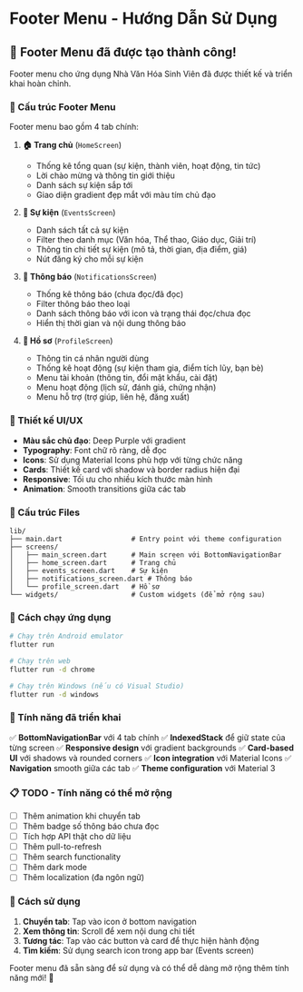 # Footer Menu - Hướng Dẫn Sử Dụng

## 🎉 Footer Menu đã được tạo thành công!

Footer menu cho ứng dụng Nhà Văn Hóa Sinh Viên đã được thiết kế và triển khai hoàn chỉnh.

### 📱 Cấu trúc Footer Menu

Footer menu bao gồm 4 tab chính:

1. **🏠 Trang chủ** (`HomeScreen`)
   - Thống kê tổng quan (sự kiện, thành viên, hoạt động, tin tức)
   - Lời chào mừng và thông tin giới thiệu
   - Danh sách sự kiện sắp tới
   - Giao diện gradient đẹp mắt với màu tím chủ đạo

2. **🎪 Sự kiện** (`EventsScreen`)
   - Danh sách tất cả sự kiện
   - Filter theo danh mục (Văn hóa, Thể thao, Giáo dục, Giải trí)
   - Thông tin chi tiết sự kiện (mô tả, thời gian, địa điểm, giá)
   - Nút đăng ký cho mỗi sự kiện

3. **🔔 Thông báo** (`NotificationsScreen`)
   - Thống kê thông báo (chưa đọc/đã đọc)
   - Filter thông báo theo loại
   - Danh sách thông báo với icon và trạng thái đọc/chưa đọc
   - Hiển thị thời gian và nội dung thông báo

4. **👤 Hồ sơ** (`ProfileScreen`)
   - Thông tin cá nhân người dùng
   - Thống kê hoạt động (sự kiện tham gia, điểm tích lũy, bạn bè)
   - Menu tài khoản (thông tin, đổi mật khẩu, cài đặt)
   - Menu hoạt động (lịch sử, đánh giá, chứng nhận)
   - Menu hỗ trợ (trợ giúp, liên hệ, đăng xuất)

### 🎨 Thiết kế UI/UX

- **Màu sắc chủ đạo**: Deep Purple với gradient
- **Typography**: Font chữ rõ ràng, dễ đọc
- **Icons**: Sử dụng Material Icons phù hợp với từng chức năng
- **Cards**: Thiết kế card với shadow và border radius hiện đại
- **Responsive**: Tối ưu cho nhiều kích thước màn hình
- **Animation**: Smooth transitions giữa các tab

### 📂 Cấu trúc Files

```
lib/
├── main.dart                 # Entry point với theme configuration
├── screens/
│   ├── main_screen.dart      # Main screen với BottomNavigationBar
│   ├── home_screen.dart      # Trang chủ
│   ├── events_screen.dart    # Sự kiện
│   ├── notifications_screen.dart # Thông báo
│   └── profile_screen.dart   # Hồ sơ
└── widgets/                  # Custom widgets (để mở rộng sau)
```

### 🚀 Cách chạy ứng dụng

```bash
# Chạy trên Android emulator
flutter run

# Chạy trên web
flutter run -d chrome

# Chạy trên Windows (nếu có Visual Studio)
flutter run -d windows
```

### 🔧 Tính năng đã triển khai

✅ **BottomNavigationBar** với 4 tab chính
✅ **IndexedStack** để giữ state của từng screen
✅ **Responsive design** với gradient backgrounds
✅ **Card-based UI** với shadows và rounded corners
✅ **Icon integration** với Material Icons
✅ **Navigation** smooth giữa các tab
✅ **Theme configuration** với Material 3

### 📋 TODO - Tính năng có thể mở rộng

- [ ] Thêm animation khi chuyển tab
- [ ] Thêm badge số thông báo chưa đọc
- [ ] Tích hợp API thật cho dữ liệu
- [ ] Thêm pull-to-refresh
- [ ] Thêm search functionality
- [ ] Thêm dark mode
- [ ] Thêm localization (đa ngôn ngữ)

### 🎯 Cách sử dụng

1. **Chuyển tab**: Tap vào icon ở bottom navigation
2. **Xem thông tin**: Scroll để xem nội dung chi tiết
3. **Tương tác**: Tap vào các button và card để thực hiện hành động
4. **Tìm kiếm**: Sử dụng search icon trong app bar (Events screen)

Footer menu đã sẵn sàng để sử dụng và có thể dễ dàng mở rộng thêm tính năng mới! 🎉
